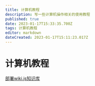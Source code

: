 ```yaml
---
title: 计算机教程
description: 写一些计算机操作相关的使用教程
published: true
date: 2023-01-17T15:33:35.700Z
tags: 计算机教程
editor: markdown
dateCreated: 2023-01-17T15:11:23.017Z
---
```


# 计算机教程
[部署wiki.js知识库](/zh/计算机教程/部署wiki)